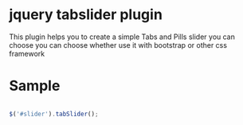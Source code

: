 # jquery tabslider plugin
This plugin helps you to create a simple Tabs and Pills slider you can choose you can choose whether use it with bootstrap or other css framework 

Sample
===

```html

```

```javascript
$('#slider').tabSlider();
```
